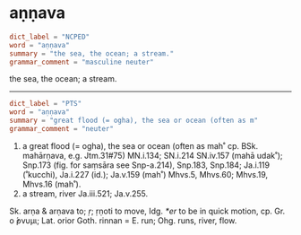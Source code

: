 # aṇṇava

``` toml
dict_label = "NCPED"
word = "aṇṇava"
summary = "the sea, the ocean; a stream."
grammar_comment = "masculine neuter"
```

the sea, the ocean; a stream.

--------------------

``` toml
dict_label = "PTS"
word = "aṇṇava"
summary = "great flood (= ogha), the sea or ocean (often as m"
grammar_comment = "neuter"
```

1. a great flood (= ogha), the sea or ocean (often as mah˚ cp. BSk. mahārṇava, e.g. Jtm.31#75) MN.i.134; SN.i.214 SN.iv.157 (mahā udak˚); Snp.173 (fig. for saṃsāra see Snp\-a.214), Snp.183, Snp.184; Ja.i.119 (˚kucchi), Ja.i.227 (id.); Ja.v.159 (mah˚) Mhvs.5, Mhvs.60; Mhvs.19, Mhvs.16 (mah˚).
2. a stream, river Ja.iii.521; Ja.v.255.

Sk. arṇa & arṇava to; *ṛ*; ṛṇoti to move, Idg. *\*er* to be in quick motion, cp. Gr. ο ̓́ρνυμι; Lat. orior Goth. rinnan = E. run; Ohg. runs, river, flow.

